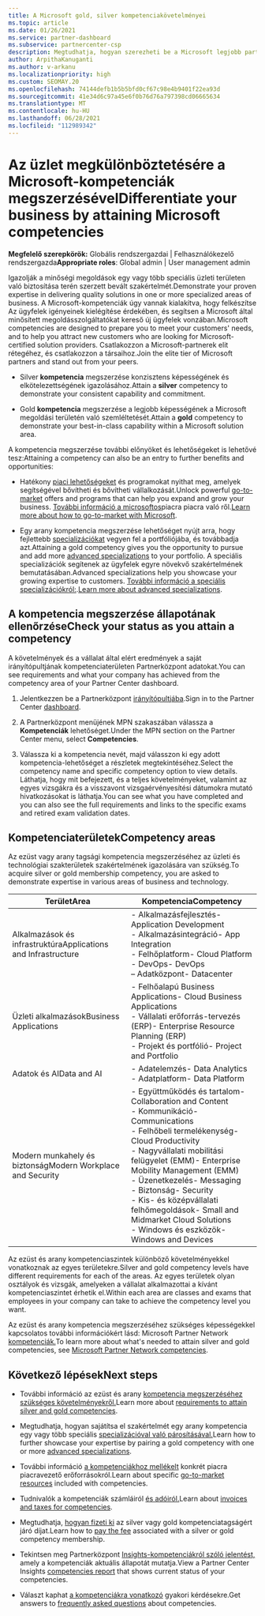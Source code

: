 ```yaml
---
title: A Microsoft gold, silver kompetenciakövetelményei
ms.topic: article
ms.date: 01/26/2021
ms.service: partner-dashboard
ms.subservice: partnercenter-csp
description: Megtudhatja, hogyan szerezheti be a Microsoft legjobb partneri státuszát, és hogyan vonzható új ügyfelekhez a kompetenciakövetelmények való megfelelés, így arany és ezüst tagsági szinteket szerezhet.
author: ArpithaKanuganti
ms.author: v-arkanu
ms.localizationpriority: high
ms.custom: SEOMAY.20
ms.openlocfilehash: 74144defb1b5b5bfd0cf67c98e4b9401f22ea93d
ms.sourcegitcommit: 41e34d6c97a45e6f0b76d76a797398cd06665634
ms.translationtype: MT
ms.contentlocale: hu-HU
ms.lasthandoff: 06/28/2021
ms.locfileid: "112989342"
---
```

# <a name="differentiate-your-business-by-attaining-microsoft-competencies"></a><span data-ttu-id="c4edd-103">Az üzlet megkülönböztetésére a Microsoft-kompetenciák megszerzésével</span><span class="sxs-lookup"><span data-stu-id="c4edd-103">Differentiate your business by attaining Microsoft competencies</span></span>

<span data-ttu-id="c4edd-104">**Megfelelő szerepkörök:** Globális rendszergazdai | Felhasználókezelő rendszergazda</span><span class="sxs-lookup"><span data-stu-id="c4edd-104">**Appropriate roles**: Global admin | User management admin</span></span>

<span data-ttu-id="c4edd-105">Igazolják a minőségi megoldások egy vagy több speciális üzleti területen való biztosítása terén szerzett bevált szakértelmét.</span><span class="sxs-lookup"><span data-stu-id="c4edd-105">Demonstrate your proven expertise in delivering quality solutions in one or more specialized areas of business.</span></span> <span data-ttu-id="c4edd-106">A Microsoft-kompetenciák úgy vannak kialakítva, hogy felkészítse Az ügyfelek igényeinek kielégítése érdekében, és segítsen a Microsoft által minősített megoldásszolgáltatókat kereső új ügyfelek vonzában.</span><span class="sxs-lookup"><span data-stu-id="c4edd-106">Microsoft competencies are designed to prepare you to meet your customers' needs, and to help you attract new customers who are looking for Microsoft-certified solution providers.</span></span> <span data-ttu-id="c4edd-107">Csatlakozzon a Microsoft-partnerek elit rétegéhez, és csatlakozzon a társaihoz.</span><span class="sxs-lookup"><span data-stu-id="c4edd-107">Join the elite tier of Microsoft partners and stand out from your peers.</span></span>

- <span data-ttu-id="c4edd-108">Silver **kompetencia** megszerzése konzisztens képességének és elkötelezettségének igazolásához.</span><span class="sxs-lookup"><span data-stu-id="c4edd-108">Attain a **silver** competency to demonstrate your consistent capability and commitment.</span></span>

- <span data-ttu-id="c4edd-109">Gold **kompetencia** megszerzése a legjobb képességének a Microsoft megoldási területén való szemléltetését.</span><span class="sxs-lookup"><span data-stu-id="c4edd-109">Attain a **gold** competency to demonstrate your best-in-class capability within a Microsoft solution area.</span></span>

<span data-ttu-id="c4edd-110">A kompetencia megszerzése további előnyöket és lehetőségeket is lehetővé tesz:</span><span class="sxs-lookup"><span data-stu-id="c4edd-110">Attaining a competency can also be an entry to further benefits and opportunities:</span></span>

- <span data-ttu-id="c4edd-111">Hatékony [piaci lehetőségeket](mpn-learn-about-go-to-market-benefits.md) és programokat nyithat meg, amelyek segítségével bővítheti és bővítheti vállalkozását.</span><span class="sxs-lookup"><span data-stu-id="c4edd-111">Unlock powerful [go-to-market](mpn-learn-about-go-to-market-benefits.md) offers and programs that can help you expand and grow your business.</span></span> <span data-ttu-id="c4edd-112">[További információ a microsoftos](https://partner.microsoft.com/solutions/go-to-market)piacra piacra való ről.</span><span class="sxs-lookup"><span data-stu-id="c4edd-112">[Learn more about how to go-to-market with Microsoft](https://partner.microsoft.com/solutions/go-to-market).</span></span>

- <span data-ttu-id="c4edd-113">Egy arany kompetencia megszerzése lehetőséget nyújt arra, hogy fejlettebb [specializációkat](advanced-specializations.md) vegyen fel a portfóliójába, és továbbadja azt.</span><span class="sxs-lookup"><span data-stu-id="c4edd-113">Attaining a gold competency gives you the opportunity to pursue and add more [advanced specializations](advanced-specializations.md) to your portfolio.</span></span> <span data-ttu-id="c4edd-114">A speciális specializációk segítenek az ügyfelek egyre növekvő szakértelmének bemutatásában.</span><span class="sxs-lookup"><span data-stu-id="c4edd-114">Advanced specializations help you showcase your growing expertise to customers.</span></span> <span data-ttu-id="c4edd-115">[További információ a speciális specializációkról:](https://partner.microsoft.com/membership/advanced-specialization).</span><span class="sxs-lookup"><span data-stu-id="c4edd-115">[Learn more about advanced specializations](https://partner.microsoft.com/membership/advanced-specialization).</span></span>

## <a name="check-your-status-as-you-attain-a-competency"></a><span data-ttu-id="c4edd-116">A kompetencia megszerzése állapotának ellenőrzése</span><span class="sxs-lookup"><span data-stu-id="c4edd-116">Check your status as you attain a competency</span></span>

<span data-ttu-id="c4edd-117">A követelmények és a vállalat által elért eredmények a saját irányítópultjának kompetenciaterületen Partnerközpont adatokat.</span><span class="sxs-lookup"><span data-stu-id="c4edd-117">You can see requirements and what your company has achieved from the competency area of your Partner Center dashboard.</span></span>

1. <span data-ttu-id="c4edd-118">Jelentkezzen be a Partnerközpont [irányítópultjába](https://partner.microsoft.com/dashboard/home).</span><span class="sxs-lookup"><span data-stu-id="c4edd-118">Sign in to the Partner Center [dashboard](https://partner.microsoft.com/dashboard/home).</span></span>

2. <span data-ttu-id="c4edd-119">A Partnerközpont menüjének MPN szakaszában válassza a **Kompetenciák** lehetőséget.</span><span class="sxs-lookup"><span data-stu-id="c4edd-119">Under the MPN section on the Partner Center menu, select **Competencies**.</span></span>

3. <span data-ttu-id="c4edd-120">Válassza ki a kompetencia nevét, majd válasszon ki egy adott kompetencia-lehetőséget a részletek megtekintéséhez.</span><span class="sxs-lookup"><span data-stu-id="c4edd-120">Select the competency name and specific competency option to view details.</span></span> <span data-ttu-id="c4edd-121">Láthatja, hogy mit befejezett, és a teljes követelményeket, valamint az egyes vizsgákra és a visszavont vizsgaérvényesítési dátumokra mutató hivatkozásokat is láthatja.</span><span class="sxs-lookup"><span data-stu-id="c4edd-121">You can see what you have completed and you can also see the full requirements and links to the specific exams and retired exam validation dates.</span></span>

## <a name="competency-areas"></a><span data-ttu-id="c4edd-122">Kompetenciaterületek</span><span class="sxs-lookup"><span data-stu-id="c4edd-122">Competency areas</span></span>

<span data-ttu-id="c4edd-123">Az ezüst vagy arany tagsági kompetencia megszerzéséhez az üzleti és technológiai szakterületek szakértelmének igazolására van szükség.</span><span class="sxs-lookup"><span data-stu-id="c4edd-123">To acquire silver or gold membership competency, you are asked to demonstrate expertise in various areas of business and technology.</span></span>

|<span data-ttu-id="c4edd-124">**Terület**</span><span class="sxs-lookup"><span data-stu-id="c4edd-124">**Area**</span></span>            |<span data-ttu-id="c4edd-125">**Kompetencia**</span><span class="sxs-lookup"><span data-stu-id="c4edd-125">**Competency**</span></span>                    |
|--------------------|--------------------------------|
|<span data-ttu-id="c4edd-126">Alkalmazások és infrastruktúra</span><span class="sxs-lookup"><span data-stu-id="c4edd-126">Applications and Infrastructure</span></span>| <span data-ttu-id="c4edd-127">- Alkalmazásfejlesztés</span><span class="sxs-lookup"><span data-stu-id="c4edd-127">- Application Development</span></span><br/> <span data-ttu-id="c4edd-128">- Alkalmazásintegráció</span><span class="sxs-lookup"><span data-stu-id="c4edd-128">- App Integration</span></span><br/> <span data-ttu-id="c4edd-129">- Felhőplatform</span><span class="sxs-lookup"><span data-stu-id="c4edd-129">- Cloud Platform</span></span><br/> <span data-ttu-id="c4edd-130">- DevOps</span><span class="sxs-lookup"><span data-stu-id="c4edd-130">- DevOps</span></span><br/> <span data-ttu-id="c4edd-131">– Adatközpont</span><span class="sxs-lookup"><span data-stu-id="c4edd-131">- Datacenter</span></span> |
|<span data-ttu-id="c4edd-132">Üzleti alkalmazások</span><span class="sxs-lookup"><span data-stu-id="c4edd-132">Business Applications</span></span> | <span data-ttu-id="c4edd-133">- Felhőalapú Business Applications</span><span class="sxs-lookup"><span data-stu-id="c4edd-133">- Cloud Business Applications</span></span></br> <span data-ttu-id="c4edd-134">- Vállalati erőforrás-tervezés (ERP)</span><span class="sxs-lookup"><span data-stu-id="c4edd-134">- Enterprise Resource Planning (ERP)</span></span></br> <span data-ttu-id="c4edd-135">- Projekt és portfólió</span><span class="sxs-lookup"><span data-stu-id="c4edd-135">- Project and Portfolio</span></span> |
|<span data-ttu-id="c4edd-136">Adatok és AI</span><span class="sxs-lookup"><span data-stu-id="c4edd-136">Data and AI</span></span>| <span data-ttu-id="c4edd-137">- Adatelemzés</span><span class="sxs-lookup"><span data-stu-id="c4edd-137">- Data Analytics</span></span><br/> <span data-ttu-id="c4edd-138">- Adatplatform</span><span class="sxs-lookup"><span data-stu-id="c4edd-138">- Data Platform</span></span> |
|<span data-ttu-id="c4edd-139">Modern munkahely és biztonság</span><span class="sxs-lookup"><span data-stu-id="c4edd-139">Modern Workplace and Security</span></span> | <span data-ttu-id="c4edd-140">- Együttműködés és tartalom</span><span class="sxs-lookup"><span data-stu-id="c4edd-140">- Collaboration and Content</span></span><br/> <span data-ttu-id="c4edd-141">- Kommunikáció</span><span class="sxs-lookup"><span data-stu-id="c4edd-141">- Communications</span></span><br/> <span data-ttu-id="c4edd-142">- Felhőbeli termelékenység</span><span class="sxs-lookup"><span data-stu-id="c4edd-142">- Cloud Productivity</span></span><br/> <span data-ttu-id="c4edd-143">- Nagyvállalati mobilitási felügyelet (EMM)</span><span class="sxs-lookup"><span data-stu-id="c4edd-143">- Enterprise Mobility Management (EMM)</span></span><br/> <span data-ttu-id="c4edd-144">- Üzenetkezelés</span><span class="sxs-lookup"><span data-stu-id="c4edd-144">- Messaging</span></span><br/> <span data-ttu-id="c4edd-145">- Biztonság</span><span class="sxs-lookup"><span data-stu-id="c4edd-145">- Security</span></span><br/> <span data-ttu-id="c4edd-146">- Kis- és középvállalati felhőmegoldások</span><span class="sxs-lookup"><span data-stu-id="c4edd-146">- Small and Midmarket Cloud Solutions</span></span><br/> <span data-ttu-id="c4edd-147">- Windows és eszközök</span><span class="sxs-lookup"><span data-stu-id="c4edd-147">- Windows and Devices</span></span> |

<span data-ttu-id="c4edd-148">Az ezüst és arany kompetenciaszintek különböző követelményekkel vonatkoznak az egyes területekre.</span><span class="sxs-lookup"><span data-stu-id="c4edd-148">Silver and gold competency levels have different requirements for each of the areas.</span></span> <span data-ttu-id="c4edd-149">Az egyes területek olyan osztályok és vizsgák, amelyeken a vállalat alkalmazottai a kívánt kompetenciaszintet érhetik el.</span><span class="sxs-lookup"><span data-stu-id="c4edd-149">Within each area are classes and exams that employees in your company can take to achieve the competency level you want.</span></span> 

<span data-ttu-id="c4edd-150">Az ezüst és arany kompetencia megszerzéséhez szükséges képességekkel kapcsolatos további információkért lásd: Microsoft Partner Network [kompetenciák.](https://partner.microsoft.com/membership/competencies)</span><span class="sxs-lookup"><span data-stu-id="c4edd-150">To learn more about what's needed to attain silver and gold competencies, see [Microsoft Partner Network competencies](https://partner.microsoft.com/membership/competencies).</span></span>

## <a name="next-steps"></a><span data-ttu-id="c4edd-151">Következő lépések</span><span class="sxs-lookup"><span data-stu-id="c4edd-151">Next steps</span></span>

- <span data-ttu-id="c4edd-152">További információ az ezüst és arany [kompetencia megszerzéséhez szükséges követelményekről.](https://partner.microsoft.com/membership/competencies)</span><span class="sxs-lookup"><span data-stu-id="c4edd-152">Learn more about [requirements to attain silver and gold competencies](https://partner.microsoft.com/membership/competencies).</span></span>

- <span data-ttu-id="c4edd-153">Megtudhatja, hogyan sajátítsa el szakértelmét egy arany kompetencia egy vagy több speciális [specializációval való párosításával.](advanced-specializations.md)</span><span class="sxs-lookup"><span data-stu-id="c4edd-153">Learn how to further showcase your expertise by pairing a gold competency with one or more [advanced specializations](advanced-specializations.md).</span></span>

- <span data-ttu-id="c4edd-154">További információ [a kompetenciákhoz mellékelt](mpn-learn-about-go-to-market-benefits.md) konkrét piacra piacravezető erőforrásokról.</span><span class="sxs-lookup"><span data-stu-id="c4edd-154">Learn about specific [go-to-market resources](mpn-learn-about-go-to-market-benefits.md) included with competencies.</span></span>

- <span data-ttu-id="c4edd-155">Tudnivalók a kompetenciák számláiról [és adóiról.](mpn-view-print-maps-invoice.md)</span><span class="sxs-lookup"><span data-stu-id="c4edd-155">Learn about [invoices and taxes for competencies](mpn-view-print-maps-invoice.md).</span></span>

- <span data-ttu-id="c4edd-156">Megtudhatja, [hogyan fizeti ki](mpn-pay-fee-silver-gold-competency.md) az silver vagy gold kompetenciatagságért járó díjat.</span><span class="sxs-lookup"><span data-stu-id="c4edd-156">Learn how to [pay the fee](mpn-pay-fee-silver-gold-competency.md) associated with a silver or gold competency membership.</span></span>

- <span data-ttu-id="c4edd-157">Tekintsen meg Partnerközpont [Insights-kompetenciákról szóló jelentést,](pci-competencies-report.md) amely a kompetenciák aktuális állapotát mutatja.</span><span class="sxs-lookup"><span data-stu-id="c4edd-157">View a Partner Center Insights [competencies report](pci-competencies-report.md) that shows current status of your competencies.</span></span>

- <span data-ttu-id="c4edd-158">Választ kaphat [a kompetenciákra vonatkozó](competencies-faq.yml) gyakori kérdésekre.</span><span class="sxs-lookup"><span data-stu-id="c4edd-158">Get answers to [frequently asked questions](competencies-faq.yml) about competencies.</span></span>

